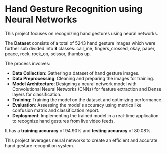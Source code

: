 # Hand Gesture Recognition using Neural Networks

This project focuses on recognizing hand gestures using neural networks.

The **Dataset** consists of a total of 5243 hand gesture images which were further sub divided into **9** classes: call_me, fingers_crossed, okay, paper, peace, rock, rock_on, scissor, thumbs up.

The process involves:

- **Data Collection**: Gathering a dataset of hand gesture images.
- **Data Preprocessing**: Cleaning and preparing the images for training.
- **Model Architecture**: Designing a neural network model with Convolutional Neural Networks (CNNs) for feature extraction and Dense layers for classification.
- **Training**: Training the model on the dataset and optimizing performance.
- **Evaluation**: Assessing the model's accuracy using metrics like confusion matrix and classification report.
- **Deployment**: Implementing the trained model in a real-time application to recognize hand gestures from live video feeds.

It has a **training accuracy** of 94.90% and **testing accuracy** of 80.08%.

This project leverages neural networks to create an efficient and accurate hand gesture recognition system.
